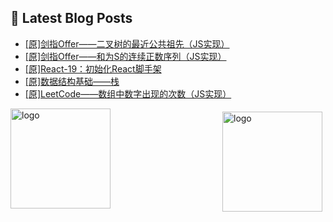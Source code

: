 ## 📕 Latest Blog Posts

<!-- BLOG-POST-LIST:START -->
- [[原]剑指Offer——二叉树的最近公共祖先（JS实现）](https://blog.csdn.net/sinat_41696687/article/details/115293442)
- [[原]剑指Offer——和为S的连续正数序列（JS实现）](https://blog.csdn.net/sinat_41696687/article/details/115278463)
- [[原]React-19：初始化React脚手架](https://blog.csdn.net/sinat_41696687/article/details/115251557)
- [[原]数据结构基础——栈](https://blog.csdn.net/sinat_41696687/article/details/115264643)
- [[原]LeetCode——数组中数字出现的次数（JS实现）](https://blog.csdn.net/sinat_41696687/article/details/115261191)
<!-- BLOG-POST-LIST:END -->
<img src="https://github-readme-stats.vercel.app/api?username=qq1120637483&show_icons=true" alt="logo" height="160" align="right" style="margin: 5px; margin-bottom: 20px;" />

<img src="https://github-profile-trophy.vercel.app/?username=qq1120637483&theme=flat&column=7" alt="logo" height="160" align="center" style="margin: auto; margin-bottom: 20px;" />


<!--
**qq1120637483/qq1120637483** is a ✨ _special_ ✨ repository because its `README.md` (this file) appears on your GitHub profile.

Here are some ideas to get you started:

- 🔭 I’m currently working on ...
- 🌱 I’m currently learning ...
- 👯 I’m looking to collaborate on ...
- 🤔 I’m looking for help with ...
- 💬 Ask me about ...
- 📫 How to reach me: ...
- 😄 Pronouns: ...
- ⚡ Fun fact: ...
-->
